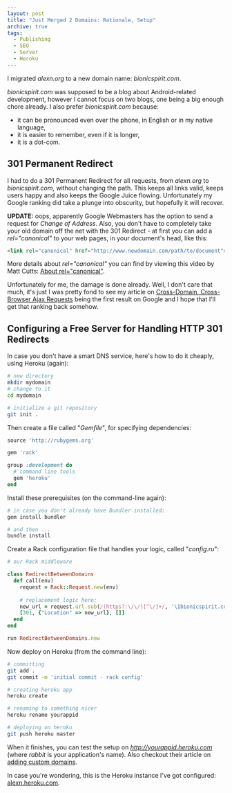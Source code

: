 ```yaml
---
layout: post
title: "Just Merged 2 Domains: Rationale, Setup"
archive: true
tags:
  - Publishing
  - SEO
  - Server
  - Heroku
---
```


I migrated *alexn.org* to a new domain name: *bionicspirit.com*.

*bionicspirit.com* was supposed to be a blog about Android-related
development, however I cannot focus on two blogs, one being a big
enough chore already. I also prefer *bionicspirit.com* because:

* it can be pronounced even over the phone, in English or in my native
  language,
* it is easier to remember, even if it is longer,
* it is a dot-com.

## 301 Permanent Redirect

I had to do a 301 Permanent Redirect for all requests, from
*alexn.org* to *bionicspirit.com*, without changing the path. This
keeps all links valid, keeps users happy and also keeps the Google
Juice flowing. Unfortunately my Google ranking did take a plunge into
obscurity, but hopefully it will recover.

**UPDATE:** oops, apparently Google Webmasters has the option to send
a request for *Change of Address*. Also, you don't have to completely
take your old domain off the net with the 301 Redirect - at first you
can add a *rel="canonical"* to your web pages, in your document's
head, like this:

```html
<link rel="canonical" href="http://www.newdomain.com/path/to/document">
```

More details about *rel="canonical"* you can find by viewing this
video by Matt Cutts: [About
rel="canonical"](http://support.google.com/webmasters/bin/answer.py?hl=en&answer=139394).

Unfortunately for me, the damage is done already. Well, I don't care
that much, it's just I was pretty fond to see my article on
[Cross-Domain, Cross-Browser Ajax Requests](http://bionicspirit.com/blog/2011/03/24/cross-domain-requests.html)
being the first result on Google and I hope that I'll get that ranking
back somehow.

## Configuring a Free Server for Handling HTTP 301 Redirects

In case you don't have a smart DNS service, here's how to do it
cheaply, using Heroku (again):

```bash
# new directory
mkdir mydomain
# change to it
cd mydomain

# initialize a git repository
git init .
```

Then create a file called "*Gemfile*", for specifying dependencies:

```ruby
source 'http://rubygems.org'

gem 'rack'

group :development do
  # command line tools
  gem 'heroku'
end
```

Install these prerequisites (on the command-line again):

```bash
# in case you don't already have Bundler installed:
gem install bundler

# and then ...
bundle install 
```

Create a Rack configuration file that handles your logic, called
"*config.ru*":

```ruby
# our Rack middleware

class RedirectBetweenDomains
  def call(env)
    request = Rack::Request.new(env)
    
    # replacement logic here:
    new_url = request.url.sub(/(https?:\/\/)[^\/]+/, '\1bionicspirit.com')
    [301, {"Location" => new_url}, []]
  end
end

run RedirectBetweenDomains.new
```

Now deploy on Heroku (from the command line):

```bash
# committing
git add .
git commit -m 'initial commit - rack config'

# creating heroku app
heroku create

# renaming to something nicer
heroku rename yourappid

# deploying on heroku
git push heroku master
```

When it finishes, you can test the setup on
*http://yourappid.heroku.com* (where *rabbit* is your application's
name). Also checkout their article on
[adding custom domains](http://devcenter.heroku.com/articles/custom-domains).

In case you're wondering, this is the Heroku instance I've got
configured: [alexn.heroku.com](http://alexn.heroku.com).
